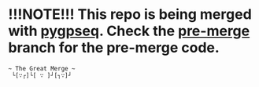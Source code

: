 # !!!NOTE!!! This repo is being merged with [pygpseq](http://github.com/ggirelli/gpseq-img-py). Check the [pre-merge](https://github.com/ggirelli/dotter2gpseq/tree/pre-merge) branch for the pre-merge code.

```
~ The Great Merge ~  
 └[∵┌]└[ ∵ ]┘[┐∵]┘
```